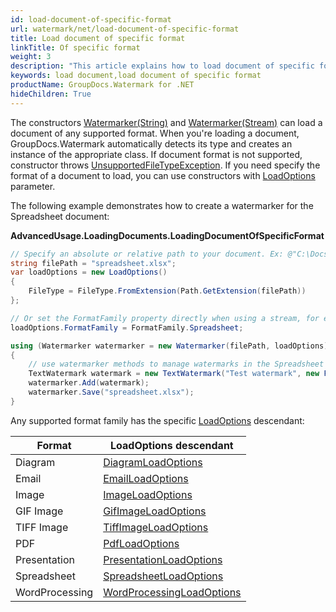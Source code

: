 ```yaml
---
id: load-document-of-specific-format
url: watermark/net/load-document-of-specific-format
title: Load document of specific format
linkTitle: Of specific format
weight: 3
description: "This article explains how to load document of specific format."
keywords: load document,load document of specific format
productName: GroupDocs.Watermark for .NET
hideChildren: True
---
```

The constructors [Watermarker(String)](https://reference.groupdocs.com/net/watermark/groupdocs.watermark/watermarker/constructors/4) and [Watermarker(Stream)](https://reference.groupdocs.com/net/watermark/groupdocs.watermark/watermarker/constructors/main) can load a document of any supported format. When you're loading a document, GroupDocs.Watermark automatically detects its type and creates an instance of the appropriate class. If document format is not supported, constructor throws [UnsupportedFileTypeException](https://reference.groupdocs.com/net/watermark/groupdocs.watermark.exceptions/unsupportedfiletypeexception). If you need specify the format of a document to load, you can use constructors with [LoadOptions](https://reference.groupdocs.com/net/watermark/groupdocs.watermark.options/loadoptions) parameter.

The following example demonstrates how to create a watermarker for the Spreadsheet document:

**AdvancedUsage.LoadingDocuments.LoadingDocumentOfSpecificFormat**

```csharp
// Specify an absolute or relative path to your document. Ex: @"C:\Docs\spreadsheet.xlsx"
string filePath = "spreadsheet.xlsx";
var loadOptions = new LoadOptions()
{
    FileType = FileType.FromExtension(Path.GetExtension(filePath))
};

// Or set the FormatFamily property directly when using a stream, for example:
loadOptions.FormatFamily = FormatFamily.Spreadsheet;

using (Watermarker watermarker = new Watermarker(filePath, loadOptions))
{
    // use watermarker methods to manage watermarks in the Spreadsheet document
    TextWatermark watermark = new TextWatermark("Test watermark", new Font("Arial", 12));
    watermarker.Add(watermark);
    watermarker.Save("spreadsheet.xlsx");
}

```

Any supported format family has the specific [LoadOptions](https://reference.groupdocs.com/net/watermark/groupdocs.watermark.options/loadoptions) descendant:

| Format | LoadOptions descendant |
| --- | --- |
| Diagram | [DiagramLoadOptions](https://reference.groupdocs.com/net/watermark/groupdocs.watermark.options.diagram/diagramloadoptions) |
| Email | [EmailLoadOptions](https://reference.groupdocs.com/net/watermark/groupdocs.watermark.options.email/emailloadoptions) |
| Image | [ImageLoadOptions](https://reference.groupdocs.com/net/watermark/groupdocs.watermark.options.image/imageloadoptions) |
| GIF Image | [GifImageLoadOptions](https://reference.groupdocs.com/net/watermark/groupdocs.watermark.options.image/gifimageloadoptions) |
| TIFF Image | [TiffImageLoadOptions](https://reference.groupdocs.com/net/watermark/groupdocs.watermark.options.image/tiffimageloadoptions) |
| PDF | [PdfLoadOptions](https://reference.groupdocs.com/net/watermark/groupdocs.watermark.options.pdf/pdfloadoptions) |
| Presentation | [PresentationLoadOptions](https://reference.groupdocs.com/net/watermark/groupdocs.watermark.options.presentation/presentationloadoptions) |
| Spreadsheet | [SpreadsheetLoadOptions](https://reference.groupdocs.com/net/watermark/groupdocs.watermark.options.spreadsheet/spreadsheetloadoptions) |
| WordProcessing | [WordProcessingLoadOptions](https://reference.groupdocs.com/net/watermark/groupdocs.watermark.options.wordprocessing/wordprocessingloadoptions) |

